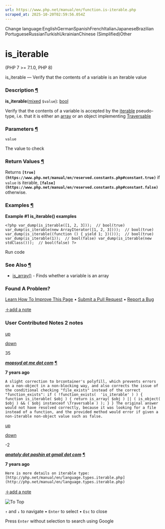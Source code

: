 ```yaml
---
url: https://www.php.net/manual/en/function.is-iterable.php
scraped_at: 2025-10-20T02:59:56.054Z
---
```


Change language:EnglishGermanSpanishFrenchItalianJapaneseBrazilian PortugueseRussianTurkishUkrainianChinese (Simplified)Other

# is\_iterable

(PHP 7 >= 7.1.0, PHP 8)

is\_iterable —
Verify that the contents of a variable is an iterable value


### Description [¶](https://www.php.net/manual/en/function.is-iterable.php\#refsect1-function.is-iterable-description)

**is\_iterable**([mixed](https://www.php.net/manual/en/language.types.mixed.php) `$value`): [bool](https://www.php.net/manual/en/language.types.boolean.php)

Verify that the contents of a variable is accepted by the
[iterable](https://www.php.net/manual/en/language.types.iterable.php) pseudo-type, i.e. that it is either an [array](https://www.php.net/manual/en/language.types.array.php) or
an object implementing [Traversable](https://www.php.net/manual/en/class.traversable.php)

### Parameters [¶](https://www.php.net/manual/en/function.is-iterable.php\#refsect1-function.is-iterable-parameters)

`value`

The value to check


### Return Values [¶](https://www.php.net/manual/en/function.is-iterable.php\#refsect1-function.is-iterable-returnvalues)

Returns **`[true](https://www.php.net/manual/en/reserved.constants.php#constant.true)`** if `value` is iterable, **`[false](https://www.php.net/manual/en/reserved.constants.php#constant.false)`**
otherwise.


### Examples [¶](https://www.php.net/manual/en/function.is-iterable.php\#refsect1-function.is-iterable-examples)

**Example #1 **is\_iterable()** examples**

`<?php
var_dump(is_iterable([1, 2, 3]));  // bool(true)
var_dump(is_iterable(new ArrayIterator([1, 2, 3])));  // bool(true)
var_dump(is_iterable((function () { yield 1; })()));  // bool(true)
var_dump(is_iterable(1));  // bool(false)
var_dump(is_iterable(new stdClass()));  // bool(false)
?>`

Run code

### See Also [¶](https://www.php.net/manual/en/function.is-iterable.php\#refsect1-function.is-iterable-seealso)

- [is\_array()](https://www.php.net/manual/en/function.is-array.php) \- Finds whether a variable is an array

### Found A Problem?

[Learn How To Improve This Page](https://github.com/php/doc-base/blob/master/README.md "This will take you to our contribution guidelines on GitHub")
•
[Submit a Pull Request](https://github.com/php/doc-en/blob/master/reference/var/functions/is-iterable.xml)
•
[Report a Bug](https://github.com/php/doc-en/issues/new?body=From%20manual%20page:%20https:%2F%2Fphp.net%2Ffunction.is-iterable%0A%0A---)

[＋add a note](https://www.php.net/manual/add-note.php?sect=function.is-iterable&repo=en&redirect=https://www.php.net/manual/en/function.is-iterable.php)

### User Contributed Notes 2 notes

[up](https://www.php.net/manual/vote-note.php?id=122574&page=function.is-iterable&vote=up "Vote up!")

[down](https://www.php.net/manual/vote-note.php?id=122574&page=function.is-iterable&vote=down "Vote down!")

35


[**_mopsyd at me dot com_**](https://www.php.net/manual/en/function.is-iterable.php#122574) [¶](https://www.php.net/manual/en/function.is-iterable.php#122574)

**7 years ago**

`A slight correction to brcontainer's polyfill, which prevents errors on a non-object in a non-blocking way, and also corrects the issue of  the conditional checking "file_exists" instead of the correct "function_exists":
if ( !function_exists(  'is_iterable' ) )
{
    function is_iterable( $obj )
    {
        return is_array( $obj ) || ( is_object( $obj ) && ( $obj instanceof \Traversable ) );
    }
}
The original answer would not have resolved correctly, because it was looking for a file instead of a function, and the provided method would error if given a non-iterable non-object value such as false.`

[up](https://www.php.net/manual/vote-note.php?id=122340&page=function.is-iterable&vote=up "Vote up!")

[down](https://www.php.net/manual/vote-note.php?id=122340&page=function.is-iterable&vote=down "Vote down!")

 -2


[**_anatoly dot pashin at gmail dot com_**](https://www.php.net/manual/en/function.is-iterable.php#122340) [¶](https://www.php.net/manual/en/function.is-iterable.php#122340)

**7 years ago**

`Here is more details on iterable type: [http://php.net/manual/en/language.types.iterable.php](http://php.net/manual/en/language.types.iterable.php)`

[＋add a note](https://www.php.net/manual/add-note.php?sect=function.is-iterable&repo=en&redirect=https://www.php.net/manual/en/function.is-iterable.php)

![To Top](https://www.php.net/images/to-top@2x.png)

`↑` and `↓` to navigate •
`Enter` to select •
`Esc` to close


Press `Enter` without
selection to search using Google